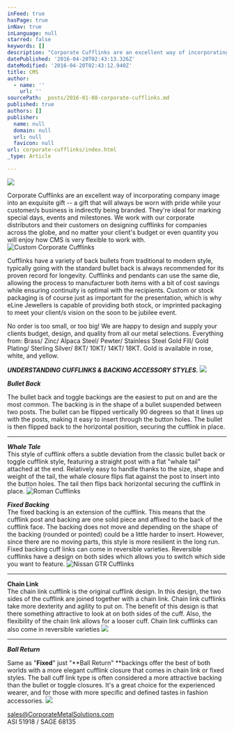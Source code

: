 ```yaml
---
inFeed: true
hasPage: true
inNav: true
inLanguage: null
starred: false
keywords: []
description: "Corporate Cufflinks are an excellent way of incorporating company image into an exquisite gift – a gift that will always be worn with pride while your customer/s business is indirectly being branded. They're ideal for marking special days, events and milestones. We work with our corporate distributors and their customers on designing cufflinks for companies across the globe, and no matter your client's budget or even quantity you will enjoy how CMS is very flexible to work with."
datePublished: '2016-04-20T02:43:13.326Z'
dateModified: '2016-04-20T02:43:12.940Z'
title: CMS
author:
  - name: ''
    url: ''
sourcePath: _posts/2016-01-08-corporate-cufflinks.md
published: true
authors: []
publisher:
  name: null
  domain: null
  url: null
  favicon: null
url: corporate-cufflinks/index.html
_type: Article

---
```

![](https://s3-us-west-2.amazonaws.com/the-grid-img/p/93bf350f333ef394663dbdd988627cea6619015a.jpg)

Corporate Cufflinks are an excellent way of incorporating company image into an exquisite gift -- a gift that will always be worn with pride while your customer/s business is indirectly being branded. They're ideal for marking special days, events and milestones. We work with our corporate distributors and their customers on designing cufflinks for companies across the globe, and no matter your client's budget or even quantity you will enjoy how CMS is very flexible to work with.
![Custom Corporate Cufflinks](https://s3-us-west-2.amazonaws.com/the-grid-img/p/60e72d6a883c3915d27a3008d76aebbf131bcccb.jpg)

Cufflinks have a variety of back bullets from traditional to modern style, typically going with the standard bullet back is always recommended for its proven record for longevity. Cufflinks and pendants can use the same die, allowing the process to manufacturer both items with a bit of cost savings while ensuring continuity is optimal with the recipients. Custom or stock packaging is of course just as important for the presentation, which is why eLine Jewellers is capable of providing both stock, or imprinted packaging to meet your client/s vision on the soon to be jubilee event.

No order is too small, or too big! We are happy to design and supply your clients budget, design, and quality from all our metal selections. Everything from: Brass/ Zinc/ Alpaca Steel/ Pewter/ Stainless Steel Gold Fill/ Gold Plating/ Sterling Silver/ 8KT/ 10KT/ 14KT/ 18KT. Gold is available in rose, white, and yellow.

_**UNDERSTANDING CUFFLINKS & BACKING ACCESSORY STYLES.**_
![](https://the-grid-user-content.s3-us-west-2.amazonaws.com/91ca21db-ec07-4204-9575-04ae2acbfabc.jpg)

**_Bullet Back_**

The bullet back and toggle backings are the easiest to put on and are the most common. The backing is in the shape of a bullet suspended between two posts. The bullet can be flipped vertically 90 degrees so that it lines up with the posts, making it easy to insert through the button holes. The bullet is then flipped back to the horizontal position, securing the cufflink in place.

****

**_Whale Tale_**  
This style of cufflink offers a subtle deviation from the classic bullet back or toggle cufflink style, featuring a straight post with a flat "whale tail" attached at the end. Relatively easy to handle thanks to the size, shape and weight of the tail, the whale closure flips flat against the post to insert into the button holes. The tail then flips back horizontal securing the cufflink in place.
![Roman Cufflinks](https://the-grid-user-content.s3-us-west-2.amazonaws.com/f1296c61-b93b-4f19-8cd9-c7c8e48ae2d0.jpg)

**_Fixed Backing_**  
The fixed backing is an extension of the cufflink. This means that the cufflink post and backing are one solid piece and affixed to the back of the cufflink face. The backing does not move and depending on the shape of the backing (rounded or pointed) could be a little harder to insert. However, since there are no moving parts, this style is more resilient in the long run. Fixed backing cuff links can come in reversible varieties. Reversible cufflinks have a design on both sides which allows you to switch which side you want to feature.
![Nissan GTR Cufflinks](https://the-grid-user-content.s3-us-west-2.amazonaws.com/0e307fb3-e0bd-44ee-92f3-fc5be9cbe19d.jpg)

****

**Chain Link**  
The chain link cufflink is the original cufflink design. In this design, the two sides of the cufflink are joined together with a chain link. Chain link cufflinks take more dexterity and agility to put on. The benefit of this design is that there something attractive to look at on both sides of the cuff. Also, the flexibility of the chain link allows for a looser cuff. Chain link cufflinks can also come in reversible varieties
![](https://the-grid-user-content.s3-us-west-2.amazonaws.com/e8604149-0f44-465a-922c-2774570e8bb7.jpg)

****

**_Ball Return_**

Same as "**Fixed**" just "**Ball Return" **backings offer the best of both worlds with a more elegant cufflink closure that comes in chain link or fixed styles. The ball cuff link type is often considered a more attractive backing than the bullet or toggle closures. It's a great choice for the experienced wearer, and for those with more specific and defined tastes in fashion accessories.
![](https://the-grid-user-content.s3-us-west-2.amazonaws.com/72c74fb5-e4b4-4723-9510-38e115f5a00e.jpg)

sales@CorporateMetalSolutions.com  
ASI 51918 / SAGE 68135